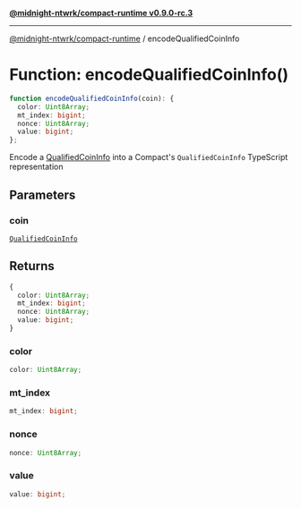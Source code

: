 [**@midnight-ntwrk/compact-runtime v0.9.0-rc.3**](../README.md)

***

[@midnight-ntwrk/compact-runtime](../globals.md) / encodeQualifiedCoinInfo

# Function: encodeQualifiedCoinInfo()

```ts
function encodeQualifiedCoinInfo(coin): {
  color: Uint8Array;
  mt_index: bigint;
  nonce: Uint8Array;
  value: bigint;
};
```

Encode a [QualifiedCoinInfo](../type-aliases/QualifiedCoinInfo.md) into a Compact's `QualifiedCoinInfo`
TypeScript representation

## Parameters

### coin

[`QualifiedCoinInfo`](../type-aliases/QualifiedCoinInfo.md)

## Returns

```ts
{
  color: Uint8Array;
  mt_index: bigint;
  nonce: Uint8Array;
  value: bigint;
}
```

### color

```ts
color: Uint8Array;
```

### mt\_index

```ts
mt_index: bigint;
```

### nonce

```ts
nonce: Uint8Array;
```

### value

```ts
value: bigint;
```

